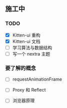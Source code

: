 ## 施工中

### TODO

- [x] Kitten-ui 重构
- [x] Kitten-ui 文档
- [ ] 学习算法与数据结构
- [ ] 写一个 nextra 主题

### 要了解的概念

- [ ] requestAnimationFrame
- [ ] Proxy 和 Reflect
- [ ] 浏览器原理


<!-- 
、Web 发展历史、互联网起源、JS 语言的演变有着深入的理解的看法。
 -->
